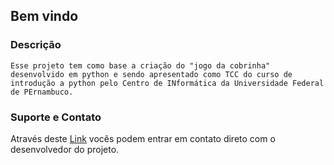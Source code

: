 ## Bem vindo

### Descrição
```descricao
Esse projeto tem como base a criação do "jogo da cobrinha" desenvolvido em python e sendo apresentado como TCC do curso de introdução a python pelo Centro de INformática da Universidade Federal de PErnambuco. 
```
### Suporte e Contato
Através deste [Link](trosleihard.esy.es/dev) vocês podem entrar em contato direto com o desenvolvedor do projeto.
